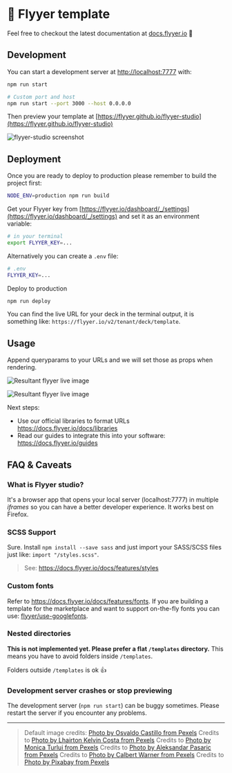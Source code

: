 # 🌠 Flyyer template

Feel free to checkout the latest documentation at [docs.flyyer.io](https://docs.flyyer.io) 📖

## Development

You can start a development server at [http://localhost:7777](http://localhost:7777) with:

```sh
npm run start

# Custom port and host
npm run start --port 3000 --host 0.0.0.0
```

Then preview your template at [https://flyyer.github.io/flyyer-studio](https://flyyer.github.io/flyyer-studio)

![flyyer-studio screenshot](https://raw.githubusercontent.com/flyyer/flyyer-studio/main/.github/screenshot.png)

## Deployment

Once you are ready to deploy to production please remember to build the project first:

```sh
NODE_ENV=production npm run build
```

Get your Flyyer key from [https://flyyer.io/dashboard/_/settings](https://flyyer.io/dashboard/_/settings) and set it as an environment variable:

```sh
# in your terminal
export FLYYER_KEY=...
```

Alternatively you can create a `.env` file:

```sh
# .env
FLYYER_KEY=...
```

Deploy to production

```sh
npm run deploy
```

You can find the live URL for your deck in the terminal output, it is something like: `https://flyyer.io/v2/tenant/deck/template`.

## Usage

Append queryparams to your URLs and we will set those as props when rendering.

![Resultant flyyer live image](https://github.com/useflyyer/create-flyyer-app/blob/master/.github/assets/result-1.png?raw=true)

![Resultant flyyer live image](https://github.com/useflyyer/create-flyyer-app/blob/master/.github/assets/result-2.png?raw=true)

Next steps:

* Use our official libraries to format URLs https://docs.flyyer.io/docs/libraries
* Read our guides to integrate this into your software: https://docs.flyyer.io/guides

## FAQ & Caveats

### What is Flyyer studio?

It's a browser app that opens your local server (localhost:7777) in multiple _iframes_ so you can have a better developer experience. It works best on Firefox.

### SCSS Support

Sure. Install `npm install --save sass` and just import your SASS/SCSS files just like: `import "/styles.scss"`.

> See: https://docs.flyyer.io/docs/features/styles

### Custom fonts

Refer to https://docs.flyyer.io/docs/features/fonts. If you are building a template for the marketplace and want to support on-the-fly fonts you can use: [flyyer/use-googlefonts](https://github.com/useflyyer/use-googlefonts).

### Nested directories

**This is not implemented yet. Please prefer a flat `/templates` directory.** This means you have to avoid folders inside `/templates`.

Folders outside `/templates` is ok 👍

### Development server crashes or stop previewing

The development server (`npm run start`) can be buggy sometimes. Please restart the server if you encounter any problems.

---

> Default image credits: [Photo by Osvaldo Castillo from Pexels](https://images.pexels.com/photos/3402313/pexels-photo-3402313.jpeg)
> Credits to [Photo by Lhairton Kelvin Costa from Pexels](https://www.pexels.com/photo/woman-in-red-and-black-polka-dot-long-sleeve-shirt-and-white-shorts-4617115/)
> Credits to [Photo by Monica Turlui from Pexels](https://www.pexels.com/photo/smiling-woman-leaning-on-hand-on-unmade-bed-at-home-7218407/)
> Credits to [Photo by Aleksandar Pasaric from Pexels](https://www.pexels.com/photo/photo-of-buildings-during-nighttime-2603464/)
> Credits to [Photo by Calbert Warner from Pexels](https://www.pexels.com/photo/woman-above-man-2889943/)
> Credits to [Photo by Pixabay from Pexels](https://www.pexels.com/photo/man-in-black-tops-wearing-black-headphones-singing-in-front-of-black-condenser-microphone-210913/)
